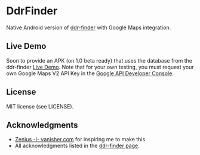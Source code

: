 DdrFinder
=========

Native Android version of [ddr-finder](https://github.com/Andrew67/ddr-finder) with Google Maps integration.

Live Demo
---------
Soon to provide an APK (on 1.0 beta ready) that uses the database from the ddr-finder [Live Demo](http://ddrfinder.tk).
Note that for your own testing, you must request your own Google Maps V2 API Key
in the [Google API Developer Console](https://code.google.com/apis/console/).

License
-------
MIT license (see LICENSE).

Acknowledgments
---------------
* [Zenius -I- vanisher.com](http://zenius-i-vanisher.com/) for inspiring me to make this.
* All acknowledgments listed in the [ddr-finder page](https://github.com/Andrew67/ddr-finder#acknowledgments).

